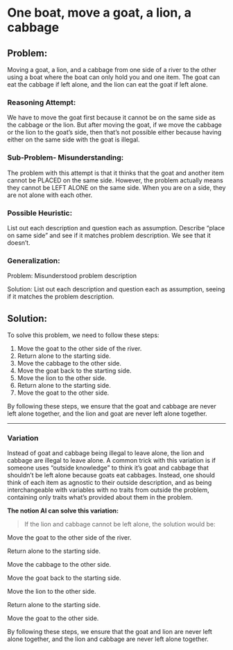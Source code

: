 # One boat, move a goat, a lion, a cabbage

## Problem:

Moving a goat, a lion, and a cabbage from one side of a river to the other using a boat where the boat can only hold you and one item. The goat can eat the cabbage if left alone, and the lion can eat the goat if left alone.

### Reasoning Attempt:

We have to move the goat first because it cannot be on the same side as the cabbage or the lion. But after moving the goat, if we move the cabbage or the lion to the goat’s side, then that’s not possible either because having either on the same side with the goat is illegal.

### Sub-Problem- Misunderstanding:

The problem with this attempt is that it thinks that the goat and another item cannot be PLACED on the same side. However, the problem actually means they cannot be LEFT ALONE on the same side. When you are on a side, they are not alone with each other. 

### Possible Heuristic:

List out each description and question each as assumption. Describe “place on same side” and see if it matches problem description. We see that it doesn’t. 

### Generalization:

Problem: Misunderstood problem description

Solution: List out each description and question each as assumption, seeing if it matches the problem description. 

## Solution:

To solve this problem, we need to follow these steps:

1. Move the goat to the other side of the river.
2. Return alone to the starting side.
3. Move the cabbage to the other side.
4. Move the goat back to the starting side.
5. Move the lion to the other side.
6. Return alone to the starting side.
7. Move the goat to the other side.

By following these steps, we ensure that the goat and cabbage are never left alone together, and the lion and goat are never left alone together.

---

### Variation

Instead of goat and cabbage being illegal to leave alone, the lion and cabbage are illegal to leave alone. A common trick with this variation is if someone uses “outside knowledge” to think it’s goat and cabbage that shouldn’t be left alone because goats eat cabbages. Instead, one should think of each item as agnostic to their outside description, and as being interchangeable with variables with no traits from outside the problem, containing only traits  what’s provided about them in the problem. 

****The notion AI can solve this variation:****

> If the lion and cabbage cannot be left alone, the solution would be:

Move the goat to the other side of the river.

Return alone to the starting side.

Move the cabbage to the other side.

Move the goat back to the starting side.

Move the lion to the other side.

Return alone to the starting side.

Move the goat to the other side.

By following these steps, we ensure that the goat and lion are never left alone together, and the lion and cabbage are never left alone together.
>